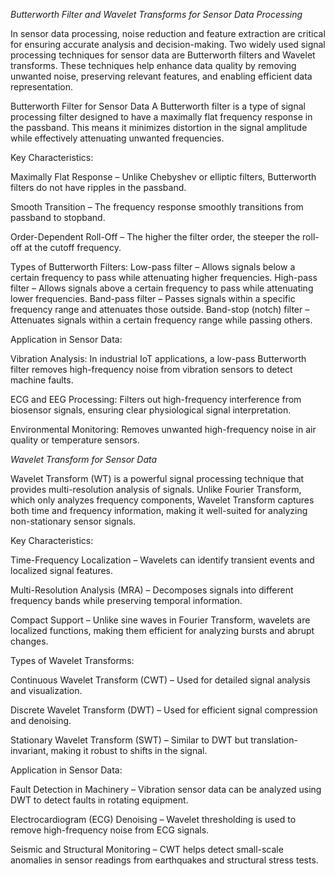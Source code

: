 *Butterworth Filter and Wavelet Transforms for Sensor Data Processing*

In sensor data processing, noise reduction and feature extraction are critical for ensuring accurate analysis and decision-making. Two widely used signal processing techniques for sensor data are Butterworth filters and Wavelet transforms. These techniques help enhance data quality by removing unwanted noise, preserving relevant features, and enabling efficient data representation.

Butterworth Filter for Sensor Data
A Butterworth filter is a type of signal processing filter designed to have a maximally flat frequency response in the passband. This means it minimizes distortion in the signal amplitude while effectively attenuating unwanted frequencies.

Key Characteristics:

Maximally Flat Response – Unlike Chebyshev or elliptic filters, Butterworth filters do not have ripples in the passband.

Smooth Transition – The frequency response smoothly transitions from passband to stopband.

Order-Dependent Roll-Off – The higher the filter order, the steeper the roll-off at the cutoff frequency.

Types of Butterworth Filters:
Low-pass filter – Allows signals below a certain frequency to pass while attenuating higher frequencies.
High-pass filter – Allows signals above a certain frequency to pass while attenuating lower frequencies.
Band-pass filter – Passes signals within a specific frequency range and attenuates those outside.
Band-stop (notch) filter – Attenuates signals within a certain frequency range while passing others.

Application in Sensor Data:

Vibration Analysis: In industrial IoT applications, a low-pass Butterworth filter removes high-frequency noise from vibration sensors to detect machine faults.

ECG and EEG Processing: Filters out high-frequency interference from biosensor signals, ensuring clear physiological signal interpretation.

Environmental Monitoring: Removes unwanted high-frequency noise in air quality or temperature sensors.


*Wavelet Transform for Sensor Data*

Wavelet Transform (WT) is a powerful signal processing technique that provides multi-resolution analysis of signals. Unlike Fourier Transform, which only analyzes frequency components, Wavelet Transform captures both time and frequency information, making it well-suited for analyzing non-stationary sensor signals.

Key Characteristics:

Time-Frequency Localization – Wavelets can identify transient events and localized signal features.

Multi-Resolution Analysis (MRA) – Decomposes signals into different frequency bands while preserving temporal information.

Compact Support – Unlike sine waves in Fourier Transform, wavelets are localized functions, making them efficient for analyzing bursts and abrupt changes.

Types of Wavelet Transforms:

Continuous Wavelet Transform (CWT) – Used for detailed signal analysis and visualization.

Discrete Wavelet Transform (DWT) – Used for efficient signal compression and denoising.

Stationary Wavelet Transform (SWT) – Similar to DWT but translation-invariant, making it robust to shifts in the signal.

Application in Sensor Data:

Fault Detection in Machinery – Vibration sensor data can be analyzed using DWT to detect faults in rotating equipment.

Electrocardiogram (ECG) Denoising – Wavelet thresholding is used to remove high-frequency noise from ECG signals.

Seismic and Structural Monitoring – CWT helps detect small-scale anomalies in sensor readings from earthquakes and structural stress tests.

